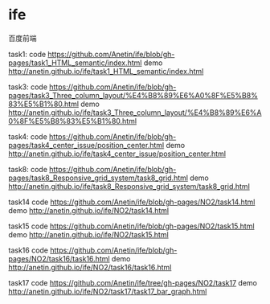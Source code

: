 # ife
百度前端

task1:
code https://github.com/Anetin/ife/blob/gh-pages/task1_HTML_semantic/index.html
demo http://anetin.github.io/ife/task1_HTML_semantic/index.html



task3:
code https://github.com/Anetin/ife/blob/gh-pages/task3_Three_column_layout/%E4%B8%89%E6%A0%8F%E5%B8%83%E5%B1%80.html
demo http://anetin.github.io/ife/task3_Three_column_layout/%E4%B8%89%E6%A0%8F%E5%B8%83%E5%B1%80.html

task4:
code https://github.com/Anetin/ife/blob/gh-pages/task4_center_issue/position_center.html
demo http://anetin.github.io/ife/task4_center_issue/position_center.html

task8:
code https://github.com/Anetin/ife/blob/gh-pages/task8_Responsive_grid_system/task8_grid.html
demo http://anetin.github.io/ife/task8_Responsive_grid_system/task8_grid.html

task14
code https://github.com/Anetin/ife/blob/gh-pages/NO2/task14.html
demo http://anetin.github.io/ife/NO2/task14.html

task15
code https://github.com/Anetin/ife/blob/gh-pages/NO2/task15.html
demo http://anetin.github.io/ife/NO2/task15.html

task16
code https://github.com/Anetin/ife/blob/gh-pages/NO2/task16/task16.html
demo http://anetin.github.io/ife/NO2/task16/task16.html

task17
code https://github.com/Anetin/ife/tree/gh-pages/NO2/task17
demo http://anetin.github.io/ife/NO2/task17/task17_bar_graph.html
